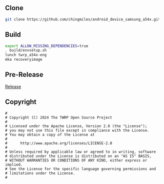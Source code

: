 ## Clone

```bash
git clone https://github.com/chingmiles/android_device_samsung_a54x.git -b main device/samsung/a54x
```

## Build

```bash
export ALLOW_MISSING_DEPENDENCIES=true
. build/envsetup.sh
lunch twrp_a54x-eng
mka recoveryimage
```
## Pre-Release
[Release](https://github.com/chingmiles/android_device_samsung_a54x/releases)


## Copyright

```
#
# Copyright (C) 2024 The TWRP Open Source Project
#
# Licensed under the Apache License, Version 2.0 (the "License");
# you may not use this file except in compliance with the License.
# You may obtain a copy of the License at
#
#      http://www.apache.org/licenses/LICENSE-2.0
#
# Unless required by applicable law or agreed to in writing, software
# distributed under the License is distributed on an "AS IS" BASIS,
# WITHOUT WARRANTIES OR CONDITIONS OF ANY KIND, either express or implied.
# See the License for the specific language governing permissions and
# limitations under the License.
#
```
